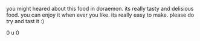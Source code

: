 you might heared about this food in doraemon.
its really tasty and delisious food. you can enjoy it when ever you like.
its really easy to make. please do try and tast it :) 

 0 u 0